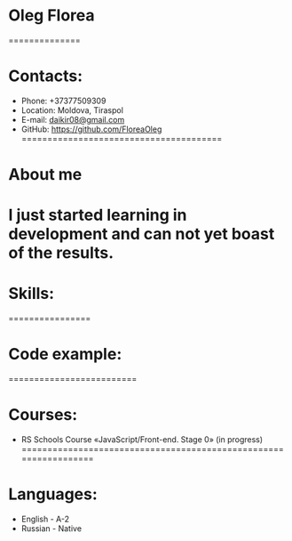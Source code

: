 # **Oleg Florea**
==============
# **Contacts:**
* Phone: +37377509309
* Location: Moldova, Tiraspol
* E-mail: daikir08@gmail.com
* GitHub: https://github.com/FloreaOleg
=======================================
# **About me**
I just started learning in development and can not yet boast of the results. 
============================================================================
# **Skills:**
================
# **Code example:**
=========================
# **Courses:**
* RS Schools Course «JavaScript/Front-end. Stage 0» (in progress)
================================================================= 
# **Languages:**
* English - A-2
* Russian - Native